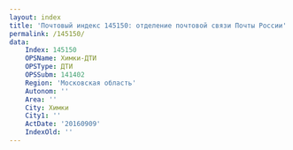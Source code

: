 ```yaml
---
layout: index
title: 'Почтовый индекс 145150: отделение почтовой связи Почты России'
permalink: /145150/
data:
    Index: 145150
    OPSName: Химки-ДТИ
    OPSType: ДТИ
    OPSSubm: 141402
    Region: 'Московская область'
    Autonom: ''
    Area: ''
    City: Химки
    City1: ''
    ActDate: '20160909'
    IndexOld: ''
---
```

